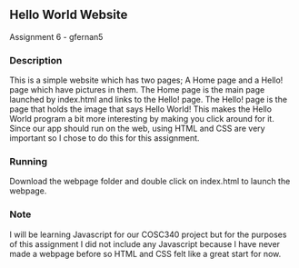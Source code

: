 ## Hello World Website
Assignment 6 - gfernan5

### Description
This is a simple website which has two pages; A Home page and a Hello! page which have pictures in them. The Home page is the main page launched by index.html and links to the Hello! page. The Hello! page is the page that holds the image that says Hello World! This makes the Hello World program a bit more interesting by making you click around for it. Since our app should run on the web, using HTML and CSS are very important so I chose to do this for this assignment.

### Running
Download the webpage folder and double click on index.html to launch the webpage.

### Note
I will be learning Javascript for our COSC340 project but for the purposes of this assignment I did not include any Javascript because I have never made a webpage before so HTML and CSS felt like a great start for now.